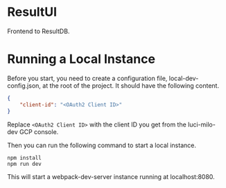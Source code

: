 # ResultUI
Frontend to ResultDB.

# Running a Local Instance
Before you start, you need to create a configuration file, local-dev-config.json, at the root of the project.
It should have the following content.
```json
{
    "client-id": "<OAuth2 Client ID>"
}
```
Replace `<OAuth2 Client ID>` with the client ID you get from the luci-milo-dev GCP console.


Then you can run the following command to start a local instance.
```
npm install
npm run dev
```
This will start a webpack-dev-server instance running at localhost:8080.
